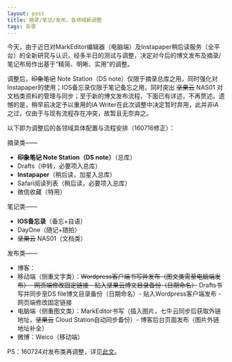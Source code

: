 ```yaml
---
layout: post
title: 摘录/笔记/发布，各领域新调整
tags: 杂录
---
```


今天，由于近日对MarkEditor编辑器（电脑端）及Instapaper稍后读服务（全平台）的全新研究与认识，经多半日的测试与调整，决定对今后的博文发布及摘录/笔记布局作出基于“精简、明晰、实用”的调整。

调整后，~~印象笔记~~ Note Station（DS note）仅限于摘录总库之用，同时强化对Instapaper的使用；IOS备忘录仅限于笔记备忘之用，同时突出 ~~坚果云~~ NAS01 对文档类资料的管理与同步；至于新的博文发布流程，下面已有详述，不再赘述。遗憾的是，稍早前决定予以重用的iA Writer在此次调整中决定暂时弃用，此并非iA之过，仅由于与现有流程存在冲突，故暂且无奈弃之。

以下即为调整后的各领域具体配置与流程安排（160716修正）：

摘录类——

- **~~印象笔记~~ Note Station（DS note）**（总库）
- Drafts（中转，必要项入总库）
- **Instapaper**（稍后读，加星入总库）
- Safari阅读列表（稍后读，必要项入总库）
- 微信收藏（特用）

笔记类——

- **IOS备忘录**（备忘+自语）
- DayOne（随记+随拍）
- ~~坚果云~~ NAS01（文档类）

发布类——

- 博客：
 - 移动端（侧重文字类）：~~Wordpress客户端书写并发布（图文类需至电脑端发布）- 网页端修改固定链接 - 贴入坚果云博文目录备份（日期命名）~~  Drafts书写并同步至DS file博文目录备份（日期命名）- 贴入Wordpress客户端发布 - 网页端修改固定链接
 - 电脑端（侧重图文类）：MarkEditor书写（插入图片，七牛云同步后获取外链地址，~~坚果云~~ Cloud Station自动同步备份）- 博客后台页面发布（图片外链地址补全）
- 微博：Weico（移动端）

PS：160724对发布类再调整，详见[此文](http://cpxxpc.com/2016/07/24/1)。
